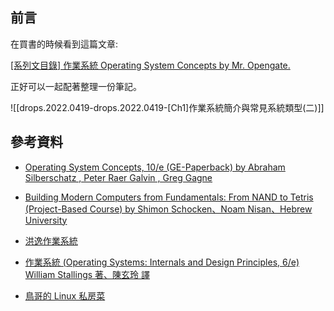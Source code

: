 

## 前言

在買書的時候看到這篇文章:

[[系列文目錄] 作業系統 Operating System Concepts by Mr. Opengate.](https://mropengate.blogspot.com/2017/09/operating-system-concepts.html)

正好可以一起配著整理一份筆記。

![[drops.2022.0419-drops.2022.0419-[Ch1]作業系統簡介與常見系統類型(二)]]

## 參考資料

- [Operating System Concepts, 10/e (GE-Paperback) by Abraham Silberschatz , Peter Raer Galvin , Greg Gagne](https://www.tenlong.com.tw/products/9781119454083)

- [Building Modern Computers from Fundamentals: From NAND to Tetris (Project-Based Course) by Shimon Schocken、Noam Nisan、Hebrew University](https://www.coursera.org/learn/build-a-computer/home/welcome)

- [洪逸作業系統](https://www.tkbgo.com.tw/product/toProductDetail.jsp?subject_no=S1707CS0000001&class_type=A)

- [作業系統 (Operating Systems: Internals and Design Principles, 6/e) William Stallings 著、陳玄玲 譯](https://www.tenlong.com.tw/products/9789861548036)

- [鳥哥的 Linux 私房菜](https://linux.vbird.org/)
